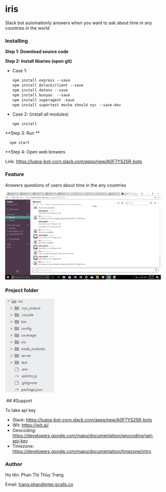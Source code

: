 # iris
Slack bot automationly answers when you want to ask about time in any countries in the world


### Installing

**Step  1: Download source code**

**Step 2: Install libaries (open git)**

- Case 1: 

      npm install express --save
      npm install @slack/client --save
      npm install dotenv --save
      npm install bunyan  --save
      npm install superagent -save
      npm install supertest mocha should nyc --save-dev
      
- Case 2: (install all modules)
      
      npm install 
      
**Step 3: Run **
      
      npm start
      
**Step 4: Open web browers
     
 Link: https://luana-bot-corn.slack.com/apps/new/A0F7YS25R-bots
    

### Feature
Answers questions of users about time in the any countries

![](https://github.com/pttt0410/iris/blob/ThuyTrang/image/2017-08-22%20(15).png)

### Project folder

![](https://github.com/pttt0410/iris/blob/master/image/project-folder.png)

 ## #Support

To take api key
  + Slack: https://luana-bot-corn.slack.com/apps/new/A0F7YS25R-bots
  + Wit: https://wit.ai/
  + Geocoding: https://developers.google.com/maps/documentation/geocoding/get-api-key
  + Timezone: https://developers.google.com/maps/documentation/timezone/intro
### Author

Họ tên: Phan Thị Thùy Trang

Email: trang.phan@inter.gcalls.co



